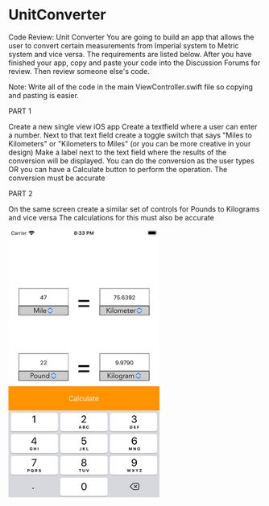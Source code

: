 # UnitConverter

Code Review: Unit Converter
You are going to build an app that allows the user to convert certain measurements from Imperial system to Metric system and vice versa. The requirements are listed below. After you have finished your app, copy and paste your code into the Discussion Forums for review. Then review someone else's code.

Note: Write all of the code in the main ViewController.swift file so copying and pasting is easier.

PART 1

Create a new single view iOS app
Create a textfield where a user can enter a number.
Next to that text field create a toggle switch that says "Miles to Kilometers" or "Kilometers to Miles" (or you can be more creative in your design)
Make a label next to the text field where the results of the conversion will be displayed.
You can do the conversion as the user types OR you can have a Calculate button to perform the operation.
The conversion must be accurate


PART 2

On the same screen create a similar set of controls for Pounds to Kilograms and vice versa
The calculations for this must also be accurate

<img src="images/Simulator Screen Shot - iPhone SE (2nd generation) - 2020-07-18 at 20.33.56.png" width="300">
